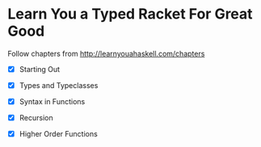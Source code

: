 # Learn You a Typed Racket For Great Good
Follow chapters from http://learnyouahaskell.com/chapters

- [x] Starting Out
- [x] Types and Typeclasses
- [x] Syntax in Functions
- [x] Recursion
- [x] Higher Order Functions

